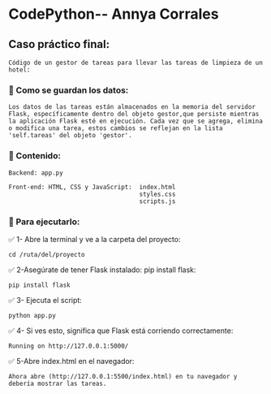 # CodePython-- Annya Corrales
 ## Caso práctico final:
    Código de un gestor de tareas para llevar las tareas de limpieza de un hotel:
								   
###  📌 Como se guardan los datos: 
	Los datos de las tareas están almacenados en la memoria del servidor Flask, específicamente dentro del objeto gestor,que persiste mientras la aplicación Flask esté en ejecución. Cada vez que se agrega, elimina o modifica una tarea, estos cambios se reflejan en la lista 'self.tareas' del objeto 'gestor'.

###  📌 Contenido:	
```
Backend: app.py
```
```
Front-end: HTML, CSS y JavaScript:  index.html
                                    styles.css
                                    scripts.js
```

###  📌 Para ejecutarlo:

✅ 1- Abre la terminal y ve a la carpeta del proyecto: 
```
cd /ruta/del/proyecto
```
✅ 2-Asegúrate de tener Flask instalado: pip install flask: 
```
pip install flask
```
✅ 3- Ejecuta el script:
```
python app.py
```
✅ 4- Si ves esto, significa que Flask está corriendo correctamente:
```
Running on http://127.0.0.1:5000/
```
✅ 5-Abre index.html en el navegador: 
```
Ahora abre (http://127.0.0.1:5500/index.html) en tu navegador y debería mostrar las tareas.
```
